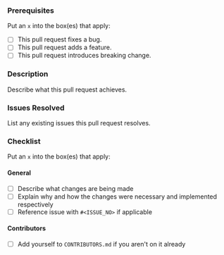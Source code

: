 ### Prerequisites

Put an `x` into the box(es) that apply:

- [ ] This pull request fixes a bug.
- [ ] This pull request adds a feature.
- [ ] This pull request introduces breaking change.

### Description

Describe what this pull request achieves.

### Issues Resolved

List any existing issues this pull request resolves.

### Checklist

Put an `x` into the box(es) that apply:

#### General

- [ ] Describe what changes are being made
- [ ] Explain why and how the changes were necessary and implemented respectively
- [ ] Reference issue with `#<ISSUE_NO>` if applicable

#### Contributors

- [ ] Add yourself to `CONTRIBUTORS.md` if you aren't on it already